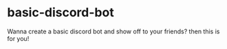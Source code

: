 # basic-discord-bot
Wanna create a basic discord bot and show off to your friends? then this is for you!
